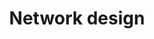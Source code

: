 ---
title: Network design
show_read_time: false
show_toc: false
canonical_url: 'https://docs.projectcalico.org/v3.5/reference/private-cloud/index'
---
